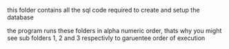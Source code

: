 this folder contains all the sql code required to create
and setup the database

the program runs these folders in alpha numeric order, thats why
you might see sub folders 1, 2 and 3 respectivly to garuentee order
of execution
